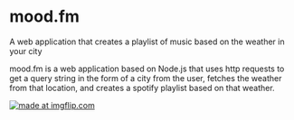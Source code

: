 # mood.fm
A web application that creates a playlist of music based on the weather in your city


mood.fm is a web application based on Node.js that uses http requests to get a query string in the form of a city from the user, 
fetches the weather from that location, and creates a spotify playlist based on that weather.


<a href="https://imgflip.com/gif/27q4p8"><img src="https://i.imgflip.com/27q4p8.gif" title="made at imgflip.com"/></a>
